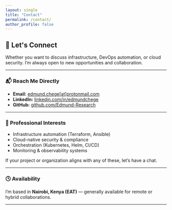 ```yaml
---
layout: single
title: "Contact"
permalink: /contact/
author_profile: false
---
```


## 👋 Let's Connect

Whether you want to discuss infrastructure, DevOps automation, or cloud security. I’m always open to new opportunities and collaboration.

---

### 📬 Reach Me Directly

- **Email:** [edmund.chege[at]protonmail.com](mailto:edmundshege@gmail.com)  
- **LinkedIn:** [linkedin.com/in/edmundchege](https://www.linkedin.com/in/edmund-chege/)  
- **GitHub:** [github.com/Edmund-Research](https://github.com/Edmund-Research)

---

### 💼 Professional Interests

- Infrastructure automation (Terraform, Ansible)  
- Cloud-native security & compliance  
- Orchestration (Kubernetes, Helm, CI/CD)  
- Monitoring & observability systems  

If your project or organization aligns with any of these, let’s have a chat.

---

### 🕓 Availability

I’m based in **Nairobi, Kenya (EAT)** — generally available for remote or hybrid collaborations.

---

